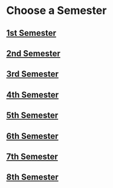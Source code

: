 # Choose a Semester

## [1st Semester](https://github.com/WilcyWilson/CSIT-All)

## [2nd Semester](https://github.com/WilcyWilson/CSIT-All)

## [3rd Semester](https://github.com/WilcyWilson/CSIT-All)

## [4th Semester](https://github.com/WilcyWilson/CSIT-All)

## [5th Semester](https://github.com/WilcyWilson/CSIT-All)

## [6th Semester](https://github.com/WilcyWilson/CSIT-All)

## [7th Semester](https://github.com/WilcyWilson/CSIT-All)

## [8th Semester](https://github.com/WilcyWilson/CSIT-All)